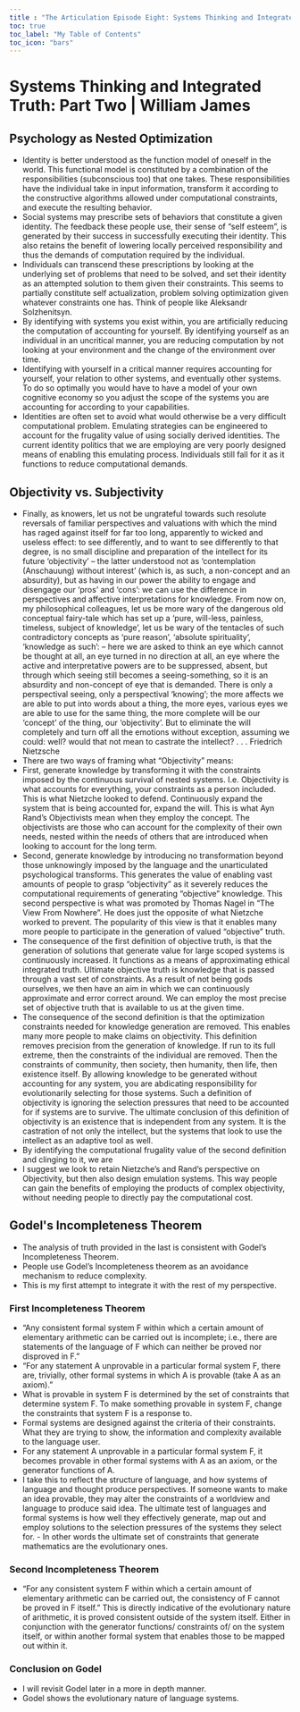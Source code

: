 ```yaml
---
title : "The Articulation Episode Eight: Systems Thinking and Integrated Truth - Part Two"
toc: true
toc_label: "My Table of Contents"
toc_icon: "bars"
---
```

# Systems Thinking and Integrated Truth: Part Two | William James

## Psychology as Nested Optimization
- Identity is better understood as the function model of oneself in the world. This functional model is constituted by a combination of the responsibilities (subconscious too) that one takes. These responsibilities have the individual take in input information, transform it according to the constructive algorithms allowed under computational constraints, and execute the resulting behavior. 
- Social systems may prescribe sets of behaviors that constitute a given identity. The feedback these people use, their sense of “self esteem”, is generated by their success in successfully executing their identity. This also retains the benefit of lowering locally perceived responsibility and thus the demands of computation required by the individual. 
- Individuals can transcend these prescriptions by looking at the underlying set of problems that need to be solved, and set their identity as an attempted solution to them given their constraints. This seems to partially constitute self actualization, problem solving optimization given whatever constraints one has. Think of people like Aleksandr Solzhenitsyn. 
- By identifying with systems you exist within, you are artificially reducing the computation of accounting for yourself. By identifying yourself as an individual in an uncritical manner, you are reducing computation by not looking at your environment and the change of the environment over time. 
- Identifying with yourself in a critical manner requires accounting for yourself, your relation to other systems, and eventually other systems. To do so optimally you would have to have a model of your own cognitive economy so you adjust the scope of the systems you are accounting for according to your capabilities.
- Identities are often set to avoid what would otherwise be a very difficult computational problem. Emulating strategies can be engineered to account for the frugality value of using socially derived identities. The current identity politics that we are employing are very poorly designed means of enabling this emulating process. Individuals still fall for it as it functions to reduce computational demands. 
  
## Objectivity vs. Subjectivity
- Finally, as knowers, let us not be ungrateful towards such resolute reversals of familiar perspectives and valuations with which the mind has raged against itself for far too long, apparently to wicked and useless effect: to see differently, and to want to see differently to that degree, is no small discipline and preparation of the intellect for its future ‘objectivity’ – the latter understood not as ‘contemplation (Anschauung) without interest’ (which is, as such, a non-concept and an absurdity), but as having in our power the ability to engage and disengage our ‘pros’ and ‘cons’: we can use the difference in perspectives and affective interpretations for knowledge. From now on, my philosophical colleagues, let us be more wary of the dangerous old conceptual fairy-tale which has set up a ‘pure, will-less, painless, timeless, subject of knowledge’, let us be wary of the tentacles of such contradictory concepts as ‘pure reason’, ‘absolute spirituality’, ‘knowledge as such’: – here we are asked to think an eye which cannot be thought at all, an eye turned in no direction at all, an eye where the active and interpretative powers are to be suppressed, absent, but through which seeing still becomes a seeing-something, so it is an absurdity and non-concept of eye that is demanded. There is only a perspectival seeing, only a perspectival ‘knowing’; the more affects we are able to put into words about a thing, the more eyes, various eyes we are able to use for the same thing, the more complete will be our ‘concept’ of the thing, our ‘objectivity’. But to eliminate the will completely and turn off all the emotions without exception, assuming we could: well? would that not mean to castrate the intellect? . . . Friedrich Nietzsche
- There are two ways of framing what “Objectivity” means:
- First, generate knowledge by transforming it with the constraints imposed by the continuous survival of nested systems. I.e. Objectivity is what accounts for everything, your constraints as a person included. This is what Nietzche looked to defend. Continuously expand the system that is being accounted for, expand the will. This is what Ayn Rand’s  Objectivists mean when they employ the concept. The objectivists are those who can account for the complexity of their own needs, nested within the needs of others that are introduced when looking to account for the long term. 
- Second, generate knowledge by introducing no transformation beyond those unknowingly imposed by the language and the unarticulated psychological transforms. This generates the value of enabling vast amounts of people to grasp “objectivity” as it severely reduces the computational requirements of generating “objective” knowledge. This second perspective is what was promoted by Thomas Nagel in “The View From Nowhere”. He does just the opposite of what Nietzche worked to prevent. The popularity of this view is that it enables many more people to participate in the generation of valued “objective” truth.
- The consequence of the first definition of objective truth, is that the generation of solutions that generate value for large scoped systems is continuously increased. It functions as a means of approximating ethical integrated truth. Ultimate objective truth is knowledge that is passed through a vast set of constraints. As a result of not being gods ourselves, we then have an aim in which we can continuously approximate and error correct around. We can employ the most precise set of objective truth that is available to us at the given time.
- The consequence of the second definition is that the optimization constraints needed for knowledge generation are removed. This enables many more people to make claims on objectivity. This definition removes precision from the generation of knowledge. If run to its full extreme, then the constraints of the individual are removed. Then the constraints of community, then society, then humanity, then life, then existence itself. By allowing knowledge to be generated without accounting for any system, you are abdicating responsibility for evolutionarily selecting for those systems. Such a definition of objectivity is ignoring the selection pressures that need to be accounted for if systems are to survive. The ultimate conclusion of this definition of objectivity is an existence that is independent from any system. It is the castration of not only the intellect, but the systems that look to use the intellect as an adaptive tool as well. 
- By identifying the computational frugality value of the second definition and clinging to it, we are
- I suggest we look to retain Nietzche’s and Rand’s perspective on Objectivity, but then also design emulation systems. This way people can gain the benefits of employing the products of complex objectivity, without needing people to directly pay the computational cost. 

## Godel's Incompleteness Theorem 
- The analysis of truth provided in the last is consistent with Godel’s Incompleteness Theorem.
- People use Godel’s Incompleteness theorem as an avoidance mechanism to reduce complexity.
- This is my first attempt to integrate it with the rest of my perspective. 
 
### First Incompleteness Theorem 
- “Any consistent formal system F within which a certain amount of elementary arithmetic can be carried out is incomplete; i.e., there are statements of the language of F which can neither be proved nor disproved in F.”
- “For any statement  A unprovable in a particular formal system F, there are, trivially, other formal systems in which A is provable (take A as an axiom).”
- What is provable in system F is determined by the set of constraints that determine system F. To make something provable in system F, change the constraints that system F is a response to. 
- Formal systems are designed against the criteria of their constraints. What they are trying to show, the information and complexity available to the language user.
- For any statement A unprovable in a particular formal system F, it becomes provable in other formal systems with A as an axiom, or the generator functions of A.
- I take this to reflect the structure of language, and how systems of language and thought produce perspectives. If someone wants to make an idea provable, they may alter the constraints of a worldview and language to produce said idea.
The ultimate test of languages and formal systems is how well they effectively generate, map out and employ solutions to the selection pressures of the systems they select for. - In other words the ultimate set of constraints that generate mathematics are the evolutionary ones. 

### Second Incompleteness Theorem
- “For any consistent system F within which a certain amount of elementary arithmetic can be carried out, the consistency of F cannot be proved in F itself.”
This is directly indicative of the evolutionary nature of arithmetic, it is proved consistent outside of the system itself. Either in conjunction with the generator functions/ constraints of/ on the system itself, or within another formal system that enables those to be mapped out within it. 

### Conclusion on Godel
- I will revisit Godel later in a more in depth manner.
- Godel shows the evolutionary nature of language systems. 
